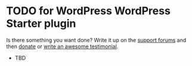 # TODO for WordPress WordPress Starter plugin

Is there something you want done? Write it up on the [support forums](http://wordpress.org/support/plugin/wordpress-starter) and then [donate](http://aihr.us/about-aihrus/donate/) or [write an awesome testimonial](http://aihr.us/about-aihrus/testimonials/add-testimonial/).

* TBD